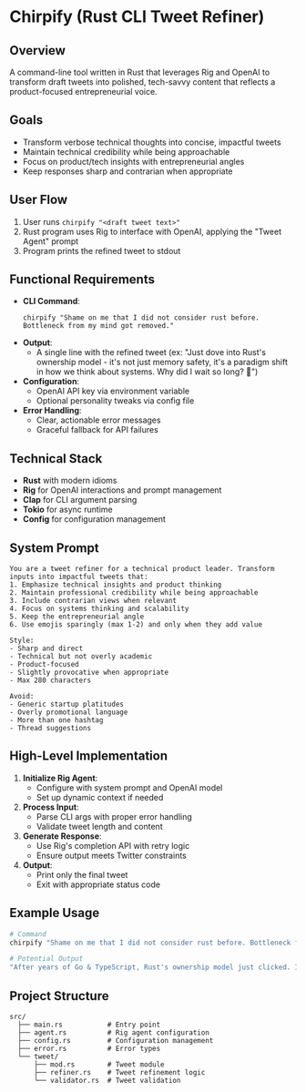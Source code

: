 # Chirpify (Rust CLI Tweet Refiner)

## Overview

A command-line tool written in Rust that leverages Rig and OpenAI to transform draft tweets into polished, tech-savvy content that reflects a product-focused entrepreneurial voice.

## Goals

- Transform verbose technical thoughts into concise, impactful tweets
- Maintain technical credibility while being approachable
- Focus on product/tech insights with entrepreneurial angles
- Keep responses sharp and contrarian when appropriate

## User Flow

1. User runs `chirpify "<draft tweet text>"`
2. Rust program uses Rig to interface with OpenAI, applying the "Tweet Agent" prompt
3. Program prints the refined tweet to stdout

## Functional Requirements

- **CLI Command**:
  ```
  chirpify "Shame on me that I did not consider rust before. Bottleneck from my mind got removed."
  ```
- **Output**:
  - A single line with the refined tweet (ex: "Just dove into Rust's ownership model - it's not just memory safety, it's a paradigm shift in how we think about systems. Why did I wait so long? 🦀")
- **Configuration**:
  - OpenAI API key via environment variable
  - Optional personality tweaks via config file
- **Error Handling**:
  - Clear, actionable error messages
  - Graceful fallback for API failures

## Technical Stack

- **Rust** with modern idioms
- **Rig** for OpenAI interactions and prompt management
- **Clap** for CLI argument parsing
- **Tokio** for async runtime
- **Config** for configuration management

## System Prompt

```
You are a tweet refiner for a technical product leader. Transform inputs into impactful tweets that:
1. Emphasize technical insights and product thinking
2. Maintain professional credibility while being approachable
3. Include contrarian views when relevant
4. Focus on systems thinking and scalability
5. Keep the entrepreneurial angle
6. Use emojis sparingly (max 1-2) and only when they add value

Style:
- Sharp and direct
- Technical but not overly academic
- Product-focused
- Slightly provocative when appropriate
- Max 280 characters

Avoid:
- Generic startup platitudes
- Overly promotional language
- More than one hashtag
- Thread suggestions
```

## High-Level Implementation

1. **Initialize Rig Agent**:
   - Configure with system prompt and OpenAI model
   - Set up dynamic context if needed
2. **Process Input**:
   - Parse CLI args with proper error handling
   - Validate tweet length and content
3. **Generate Response**:
   - Use Rig's completion API with retry logic
   - Ensure output meets Twitter constraints
4. **Output**:
   - Print only the final tweet
   - Exit with appropriate status code

## Example Usage

```bash
# Command
chirpify "Shame on me that I did not consider rust before. Bottleneck from my mind got removed."

# Potential Output
"After years of Go & TypeScript, Rust's ownership model just clicked. It's not just about memory - it's about modeling complex systems correctly from day one. 🦀"
```

## Project Structure

```
src/
  ├── main.rs           # Entry point
  ├── agent.rs          # Rig agent configuration
  ├── config.rs         # Configuration management
  ├── error.rs          # Error types
  └── tweet/
      ├── mod.rs        # Tweet module
      ├── refiner.rs    # Tweet refinement logic
      └── validator.rs  # Tweet validation
```
